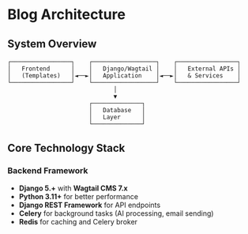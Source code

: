 # Blog Architecture

## System Overview

```
┌─────────────────┐    ┌──────────────────┐    ┌─────────────────┐
│   Frontend      │    │   Django/Wagtail │    │   External APIs │
│   (Templates)   │◄──►│   Application    │◄──►│   & Services    │
└─────────────────┘    └──────────────────┘    └─────────────────┘
                              │
                              ▼
                       ┌──────────────┐
                       │   Database   │
                       │   Layer      │
                       └──────────────┘
```

## Core Technology Stack

### Backend Framework
- **Django 5.+** with **Wagtail CMS 7.x**
- **Python 3.11+** for better performance
- **Django REST Framework** for API endpoints
- **Celery** for background tasks (AI processing, email sending)
- **Redis** for caching and Celery broker
